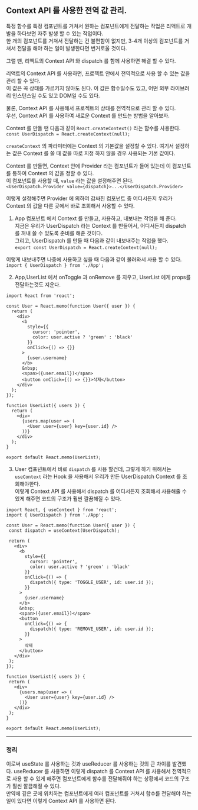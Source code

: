 ## Context API 를 사용한 전역 값 관리.    

특정 함수를 특정 컴포넌트를 거쳐서 원하는 컴포넌트에게 전달하는 작업은 리액트로 개발을 하다보면 자주 발생 할 수 있는 작업이다.     
한 개의 컴포넌트를 거쳐서 전달하는 건 불편함이 없지만, 3-4개 이상의 컴포넌트를 거쳐서 전달을 해야 하는 일이 발생한다면 번거로울 것이다.  

그럴 땐, 리액트의 Context API 와 dispatch 를 함께 사용하면 해결 할 수 있다.  

리액트의 Context API 를 사용하면, 프로젝트 안에서 전역적으로 사용 할 수 있는 값을 관리 할 수 있다.   
이 값은 꼭 상태를 가르키지 않아도 된다. 이 값은 함수일수도 있고, 어떤 외부 라이브러리 인스턴스일 수도 있고 DOM일 수도 있다.  

물론, Context API 를 사용해서 프로젝트의 상태를 전역적으로 관리 할 수 있다.  
우선, Context API 를 사용하여 새로운 Context 를 만드는 방법을 알아보자.  

Context 를 만들 땐 다음과 같이 `React.createContext()` 라는 함수를 사용한다.  
`const UserDispatch = React.createContext(null);`  

`createContext` 의 파라미터에는 Context 의 기본값을 설정할 수 있다. 여기서 설정하는 값은 Context 를 쓸 때 값을 따로 지정 하지 않을 경우 사용되는 기본 값이다.    

Context 를 만들면, Context 안에 Provider 라는 컴포넌트가 들어 있는데 이 컴포넌트를 통하여 Context 의 값을 정할 수 있다.    
이 컴포넌트를 사용할 때, `value` 라는 값을 설정해주면 된다.  
`<UserDispatch.Provider value={dispatch}>...</UserDispatch.Provider>`   

이렇게 설정해주면 Provider 에 의하여 감싸진 컴포넌트 중 어디서든지 우리가 Context 의 값을 다른 곳에서 바로 조회해서 사용할 수 있다.    

1. App 컴포넌트 에서 Context 를 만들고, 사용하고, 내보내는 작업을 해 준다.  
지금은 우리가 UserDispatch 라는 Context 를 만들어서, 어디서든지 dispatch 를 꺼내 쓸 수 있도록 준비를 해준 것이다.  
그리고, UserDispatch 를 만들 때 다음과 같이 내보내주는 작업을 했다.      
`export const UserDispatch = React.createContext(null);`  

이렇게 내보내주면 나중에 사용하고 싶을 때 다음과 같이 불러와서 사용 할 수 있다.  
`import { UserDispatch } from './App';`   

2. App,UserList 에서 onToggle 과 onRemove 를 지우고, UserList 에게 props를 전달하는것도 지운다.   

```
import React from 'react';

const User = React.memo(function User({ user }) {
  return (
    <div>
      <b
        style={{
          cursor: 'pointer',
          color: user.active ? 'green' : 'black'
        }}
        onClick={() => {}}
      >
        {user.username}
      </b>
      &nbsp;
      <span>({user.email})</span>
      <button onClick={() => {}}>삭제</button>
    </div>
  );
});

function UserList({ users }) {
  return (
    <div>
      {users.map(user => (
        <User user={user} key={user.id} />
      ))}
    </div>
  );
}

export default React.memo(UserList);
```

3. User 컴포넌트에서 바로 `dispatch` 를 사용 할건데, 그렇게 하기 위해서는 `useContext` 라는 Hook 을 사용해서 우리가 만든 UserDispatch Context 를 조회해야한다.  
 이렇게 Context API 를 사용해서 dispatch 를 어디서든지 조회해서 사용해줄 수 있게 해주면 코드의 구조가 훨씬 깔끔해질 수 있다.   
 
 ```
 import React, { useContext } from 'react';
import { UserDispatch } from './App';

const User = React.memo(function User({ user }) {
  const dispatch = useContext(UserDispatch);

  return (
    <div>
      <b
        style={{
          cursor: 'pointer',
          color: user.active ? 'green' : 'black'
        }}
        onClick={() => {
          dispatch({ type: 'TOGGLE_USER', id: user.id });
        }}
      >
        {user.username}
      </b>
      &nbsp;
      <span>({user.email})</span>
      <button
        onClick={() => {
          dispatch({ type: 'REMOVE_USER', id: user.id });
        }}
      >
        삭제
      </button>
    </div>
  );
});

function UserList({ users }) {
  return (
    <div>
      {users.map(user => (
        <User user={user} key={user.id} />
      ))}
    </div>
  );
}

export default React.memo(UserList);
 ```

<hr>

### 정리    

이로써 useState 를 사용하는 것과 useReducer 를 사용하는 것의 큰 차이를 발견했다. useReducer 를 사용하면 이렇게 dispatch 를 Context API 를 사용해서
전역적으로 사용 할 수 있게 해주면   컴포넌트에게 함수를 전달해줘야 하는 상황에서 코드의 구조가 훨씬 깔끔해질 수 있다.    
만약에 깊은 곳에 위치하는 컴포넌트에게 여러 컴포넌트를 거쳐서 함수를 전달해야 하는 일이 있다면 이렇게 Context API 를 사용하면 된다.   
